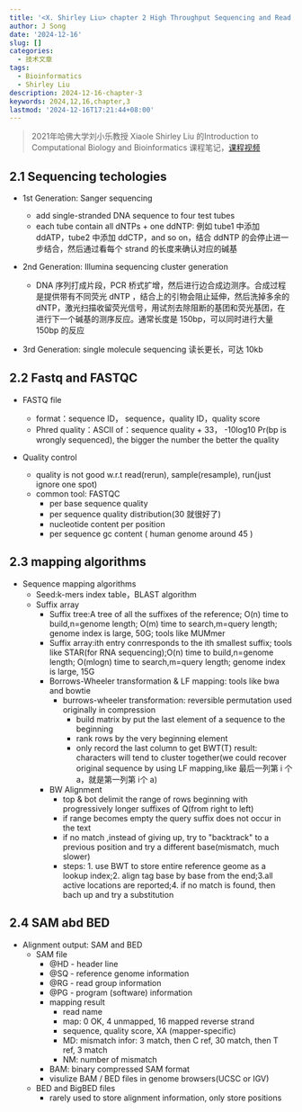 ```yaml
---
title: '<X. Shirley Liu> chapter 2 High Throughput Sequencing and Read Mapping'
author: J Song
date: '2024-12-16'
slug: []
categories:
  - 技术文章
tags:
  - Bioinformatics
  - Shirley Liu
description: 2024-12-16-chapter-3
keywords: 2024,12,16,chapter,3
lastmod: '2024-12-16T17:21:44+08:00'
---
```


>2021年哈佛大学刘小乐教授 Xiaole Shirley Liu 的Introduction to Computational Biology and Bioinformatics 课程笔记，[课程视频](https://www.bilibili.com/video/BV1yS4y1Z721?spm_id_from=333.788.player.switch&vd_source=92d8d2d891c2a36ace24559da5c9537c&p=3)

<!--more-->

## 2.1 Sequencing techologies

- 1st Generation: Sanger sequencing
  - add single-stranded DNA sequence to four test tubes
  - each tube contain all dNTPs + one ddNTP: 例如 tube1 中添加 ddATP，tube2 中添加 ddCTP，and so on，结合 ddNTP 的会停止进一步结合，然后通过看每个 strand 的长度来确认对应的碱基
  
- 2nd Generation: Illumina sequencing cluster generation
  - DNA 序列打成片段，PCR 桥式扩增，然后进行边合成边测序。合成过程是提供带有不同荧光 dNTP ，结合上的引物会阻止延伸，然后洗掉多余的 dNTP，激光扫描收留荧光信号，用试剂去除阻断的基团和荧光基团，在进行下一个碱基的测序反应。通常长度是 150bp，可以同时进行大量 150bp 的反应

- 3rd Generation: single molecule sequencing 读长更长，可达 10kb

## 2.2 Fastq and FASTQC

- FASTQ file
  - format：sequence ID， sequence，quality ID，quality score
  - Phred quality：ASCII of：sequence quality + 33， -10log10 Pr(bp is wrongly sequenced), the bigger the number the better the quality

- Quality control
  - quality is not good w.r.t read(rerun), sample(resample), run(just ignore one spot)
  - common tool: FASTQC
    - per base sequence quality
    - per sequence quality distribution(30 就很好了)
    - nucleotide content per position
    - per sequence gc content ( human genome around 45 )
    
## 2.3 mapping algorithms

- Sequence mapping algorithms
  - Seed:k-mers index table，BLAST algorithm
  - Suffix array
    - Suffix tree:A tree of all the suffixes of the reference; O(n) time to build,n=genome length; O(m) time to search,m=query length; genome index is large, 50G; tools like MUMmer  
    - Suffix array:ith entry conrresponds to the ith smallest suffix; tools like STAR(for RNA sequencing);O(n) time to build,n=genome length; O(mlogn) time to search,m=query length; genome index is large, 15G
    - Borrows-Wheeler transformation & LF mapping: tools like bwa and bowtie
      - burrows-wheeler transformation: reversible permutation used originally in compression
        - build matrix by put the last element of a sequence to the beginning
        - rank rows by the very beginning element
        - only record the last column to get BWT(T) result: characters will tend to cluster together(we could recover original sequence by using LF mapping,like 最后一列第 i 个 a，就是第一列第 i个 a)
    - BW Alignment
      - top & bot delimit the range of rows beginning with progressively longer suffixes of Q(from right to left)
      - if range becomes empty the query suffix does not occur in the text
      - if no match ,instead of giving up, try to "backtrack" to a previous position and try a different base(mismatch, much slower)
      - steps: 1. use BWT to store entire reference geome as a lookup index;2. align tag base by base from the end;3.all active locations are reported;4. if no match is found, then bach up and try a substitution

## 2.4 SAM abd BED

- Alignment output: SAM and BED
  - SAM file
    - @HD - header line
    - @SQ - reference genome information
    - @RG - read group information
    - @PG - program (software) information
    - mapping result
      - read name
      - map: 0 OK, 4 unmapped, 16 mapped reverse strand
      - sequence, quality score, XA (mapper-specific)
      - MD: mismatch infor: 3 match, then C ref, 30 match, then T ref, 3 match
      - NM: number of mismatch
    - BAM: binary compressed SAM format
    - visulize BAM / BED files in genome browsers(UCSC or IGV)
  - BED and BigBED files
    - rarely used to store alignment information, only store positions